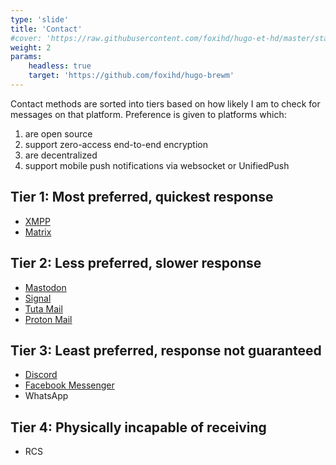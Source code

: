 ```yaml
---
type: 'slide'
title: 'Contact'
#cover: 'https://raw.githubusercontent.com/foxihd/hugo-et-hd/master/static/svg/flowlines/28.svg'
weight: 2
params:
    headless: true
    target: 'https://github.com/foxihd/hugo-brewm'
---
```


Contact methods are sorted into tiers based on how likely I am to check for messages on that platform. Preference is given to platforms which:

1. are open source
2. support zero-access end-to-end encryption
3. are decentralized
4. support mobile push notifications via websocket or UnifiedPush

## Tier 1: Most preferred, quickest response

- [XMPP](xmpp:chava@disroot.org)
- [Matrix](https://matrix.to/#/@evelyn:unredacted.org)

## Tier 2: Less preferred, slower response

- [Mastodon](https://tech.lgbt/@chava)
- [Signal](https://signal.me/#eu/v0EI1qGTZw9hIokYF4OVK965lKiPIN98J2oWYZkawaDTsJyNqVpDRLE9UTqn5Pe3)
- [Tuta Mail](mailto:hello@evelynpark.com)
- [Proton Mail](mailto:hello@chavaleah.com)

## Tier 3: Least preferred, response not guaranteed

- [Discord](https://discordapp.com/users/1025102936512143403)
- [Facebook Messenger](https://m.me/orangetowerphone)
- WhatsApp

## Tier 4: Physically incapable of receiving

- RCS